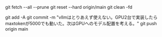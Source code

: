 git fetch --all --prune
git reset --hard origin/main
git clean -fd

git add -A
git commit -m "vllmはとりあえず使えない。GPU2台で実装したらmaxtokenが5000でも動いた。次はGPUへのモデル配置を考える。"
git push origin main